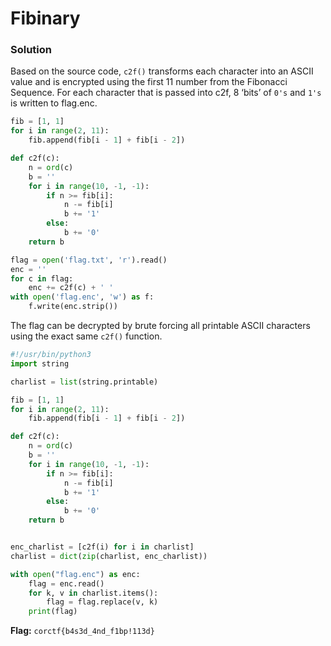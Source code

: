 # Fibinary

### Solution
Based on the source code, `c2f()` transforms each character into an ASCII value and is encrypted using the first 11 number from the Fibonacci Sequence. For each character that is passed into c2f, 8 ‘bits’ of `0's` and `1's` is written to flag.enc.
```python
fib = [1, 1]
for i in range(2, 11):
	fib.append(fib[i - 1] + fib[i - 2])

def c2f(c):
	n = ord(c)
	b = ''
	for i in range(10, -1, -1):
		if n >= fib[i]:
			n -= fib[i]
			b += '1'
		else:
			b += '0'
	return b

flag = open('flag.txt', 'r').read()
enc = ''
for c in flag:
	enc += c2f(c) + ' '
with open('flag.enc', 'w') as f:
	f.write(enc.strip())
```
The flag can be decrypted by brute forcing all printable ASCII characters using the exact same `c2f()` function.
```python
#!/usr/bin/python3
import string

charlist = list(string.printable)

fib = [1, 1]
for i in range(2, 11):
    fib.append(fib[i - 1] + fib[i - 2])

def c2f(c):
    n = ord(c)
    b = ''
    for i in range(10, -1, -1):
        if n >= fib[i]:
            n -= fib[i]
            b += '1'
        else:
            b += '0'
    return b


enc_charlist = [c2f(i) for i in charlist]
charlist = dict(zip(charlist, enc_charlist))

with open("flag.enc") as enc:
    flag = enc.read()
    for k, v in charlist.items():
        flag = flag.replace(v, k)
    print(flag)
```
**Flag:** `corctf{b4s3d_4nd_f1bp!113d}`
